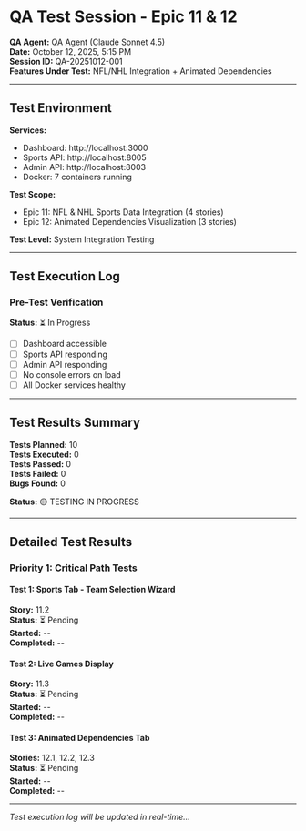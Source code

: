 # QA Test Session - Epic 11 & 12

**QA Agent:** QA Agent (Claude Sonnet 4.5)  
**Date:** October 12, 2025, 5:15 PM  
**Session ID:** QA-20251012-001  
**Features Under Test:** NFL/NHL Integration + Animated Dependencies  

---

## Test Environment

**Services:**
- Dashboard: http://localhost:3000
- Sports API: http://localhost:8005
- Admin API: http://localhost:8003
- Docker: 7 containers running

**Test Scope:**
- Epic 11: NFL & NHL Sports Data Integration (4 stories)
- Epic 12: Animated Dependencies Visualization (3 stories)

**Test Level:** System Integration Testing

---

## Test Execution Log

### Pre-Test Verification
**Status:** ⏳ In Progress

- [ ] Dashboard accessible
- [ ] Sports API responding
- [ ] Admin API responding
- [ ] No console errors on load
- [ ] All Docker services healthy

---

## Test Results Summary

**Tests Planned:** 10  
**Tests Executed:** 0  
**Tests Passed:** 0  
**Tests Failed:** 0  
**Bugs Found:** 0  

**Status:** 🟡 TESTING IN PROGRESS

---

## Detailed Test Results

### Priority 1: Critical Path Tests

#### Test 1: Sports Tab - Team Selection Wizard
**Story:** 11.2  
**Status:** ⏳ Pending  
**Started:** --  
**Completed:** --  

#### Test 2: Live Games Display
**Story:** 11.3  
**Status:** ⏳ Pending  
**Started:** --  
**Completed:** --  

#### Test 3: Animated Dependencies Tab
**Stories:** 12.1, 12.2, 12.3  
**Status:** ⏳ Pending  
**Started:** --  
**Completed:** --  

---

*Test execution log will be updated in real-time...*

